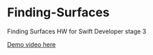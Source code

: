 # Finding-Surfaces
Finding Surfaces HW for Swift Developer stage 3

[Demo video here](https://youtu.be/LvEKABSQQhM)
